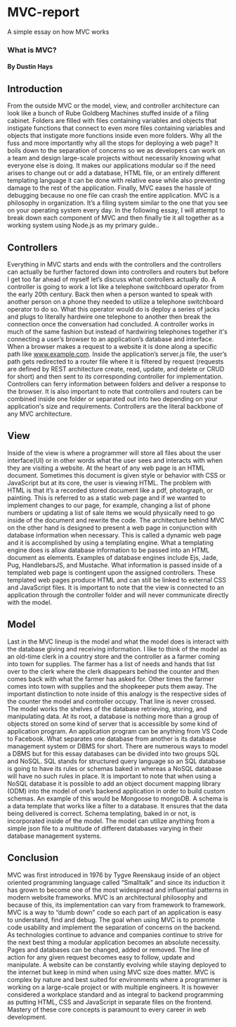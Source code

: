 # MVC-report
A simple essay on how MVC works

### What is MVC?
#### By Dustin Hays

## Introduction
From the outside MVC or the model, view, and controller architecture can look like a bunch of Rube Goldberg Machines stuffed inside of a filing cabinet. Folders are filled with files containing variables and objects that instigate functions that connect to even more files containing variables and objects that instigate more functions inside even more folders.  Why all the fuss and more importantly why all the stops for deploying a web page? It boils down to the separation of concerns so we as developers can work on a team and design large-scale projects without necessarily knowing what everyone else is doing. It makes our applications modular so if the need arises to change out or add a database, HTML file, or an entirely different templating language it can be done with relative ease while also preventing damage to the rest of the application. Finally, MVC eases the hassle of debugging because no one file can crash the entire application. MVC is a philosophy in organization. It’s a filing system similar to the one that you see on your operating system every day. In the following essay, I will attempt to break down each component of MVC and then finally tie it all together as a working system using Node.js as my primary guide.. 

## Controllers
Everything in MVC starts and ends with the controllers and the controllers can actually be further factored down into controllers and routers but before I get too far ahead of myself let’s discuss what controllers actually do. A controller is going to work a lot like a telephone switchboard operator from the early 20th century. Back then when a person wanted to speak with another person on a phone they needed to utilize a telephone switchboard operator to do so. What this operator would do is deploy a series of jacks and plugs to literally hardwire one telephone to another then break the connection once the conversation had concluded. A controller works in much of the same fashion but instead of hardwiring telephones together it's connecting a user’s browser to an application’s database and interface. When a browser makes a request to a website it is done along a specific path like www.example.com. Inside the application’s server.js file, the user’s path gets redirected to a router file where it is filtered by request (requests are defined by REST architecture create, read, update, and delete or CRUD for short) and then sent to its corresponding controller for implementation. Controllers can ferry information between folders and deliver a response to the browser. It is also important to note that controllers and routers can be combined inside one folder or separated out into two depending on your application's size and requirements. Controllers are the literal backbone of any MVC architecture.

## View
Inside of the view is where a programmer will store all files about the user interface(UI) or in other words what the user sees and interacts with when they are visiting a website. At the heart of any web page is an HTML document. Sometimes this document is given style or behavior with CSS or JavaScript but at its core, the user is viewing HTML. The problem with HTML is that it’s a recorded stored document like a pdf, photograph, or painting. This is referred to as a static web page and if we wanted to implement changes to our page, for example, changing a list of phone numbers or updating a list of sale items we would physically need to go inside of the document and rewrite the code. The architecture behind MVC on the other hand is designed to present a web page in conjunction with database information when necessary. This is called a dynamic web page and it is accomplished by using a templating engine. What a templating engine does is allow database information to be passed into an HTML document as elements. Examples of database engines include Ejs, Jade, Pug, HandlebarsJS, and Mustache. What information is passed inside of a templated web page is contingent upon the assigned controllers. These templated web pages produce HTML and can still be linked to external CSS and JavaScript files. It is important to note that the view is connected to an application through the controller folder and will never communicate directly with the model.


## Model
Last in the MVC lineup is the model and what the model does is interact with the database giving and receiving information. I like to think of the model as an old-time clerk in a country store and the controller as a farmer coming into town for supplies. The farmer has a list of needs and hands that list over to the clerk where the clerk disappears behind the counter and then comes back with what the farmer has asked for. Other times the farmer comes into town with supplies and the shopkeeper puts them away. The important distinction to note inside of this analogy is the respective sides of the counter the model and controller occupy. That line is never crossed. The model works the shelves of the database retrieving, storing, and manipulating data. At its root, a database is nothing more than a group of objects stored on some kind of server that is accessible by some kind of application program. An application program can be anything from VS Code to Facebook. What separates one database from another is its database management system or DBMS for short. There are numerous ways to model a DBMS but for this essay databases can be divided into two groups SQL and NoSQL. SQL stands for structured query language so an SQL database is going to have its rules or schemas baked in whereas a NoSQL database will have no such rules in place. It is important to note that when using a NoSQL database it is possible to add an object document mapping library (ODM) into the model of one’s backend application in order to build custom schemas. An example of this would be Mongoose to mongoDB. A schema is a data template that works like a filter to a database. It ensures that the data being delivered is correct. Schema templating, baked in or not, is incorporated inside of the model. The model can utilize anything from a simple json file to a multitude of different databases varying in their database management systems.  
 
## Conclusion
MVC was first introduced in 1976 by Tygve Reenskaug inside of an object oriented programming language called “Smalltalk” and since its induction it has grown to become one of the most widespread and influential patterns in modern website frameworks. MVC is an architectural philosophy and because of this, its implementation can vary from framework to framework. MVC is a way to “dumb down” code so each part of an application is easy to understand, find and debug. The goal when using MVC is to promote code usability and implement the separation of concerns on the backend. As technologies continue to advance and companies continue to strive for the next best thing a modular application becomes an absolute necessity. Pages and databases can be changed, added or removed. The line of action for any given request becomes easy to follow, update and manipulate. A website can be constantly evolving while staying deployed to the internet but keep in mind when using MVC size does matter. MVC is complex by nature and best suited for environments where a programmer is working on a large-scale project or with multiple engineers. It is however considered a workplace standard and as integral to backend programming as putting HTML, CSS and JavaScript in separate files on the frontend. Mastery of these core concepts is paramount to every career in web development.


